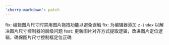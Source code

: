 ```yaml
---
'cherry-markdown': patch
---
```


fix: 编辑图片尺寸时禁用图片拖拽功能以避免误触
fix: 为编辑器添加 `z-index` 以解决图片尺寸控制器的层级问题
feat: 更新图片对齐方式提取逻辑，改进图片定位逻辑，确保图片尺寸控制框定位正确

